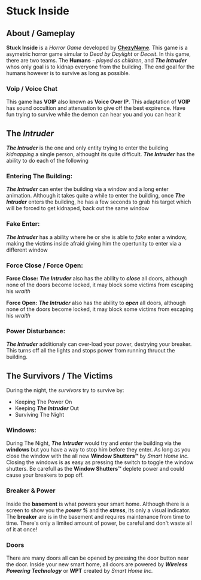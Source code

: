
# Stuck Inside
## About / Gameplay
**Stuck Inside** is a *Horror Game* developed by [**ChezyName**](https://github.com/ChezyName). This game is a asymetric horror game simular to *Dead by Daylight* or *Deceit*.
In this game, there are two teams. The **Humans** *- played as children*, and ***The Intruder*** whos only goal is to kidnap everyone from the building. The end goal for the humans however is to survive as long as possible.

### Voip / Voice Chat
This game has **VOIP** also known as **Voice Over IP**. This adaptation of **VOIP** has sound occultion and attenuation to give off the best expirence.
Have fun trying to survive while the demon can hear you and you can hear it

## The *Intruder*
***The Intruder*** is the one and only entity trying to enter the building *kidnapping* a single person, althought its quite difficult.
***The Intruder*** has the ability to do each of the following

### **Entering The Building:**
***The Intruder*** can enter the building via a window and a long enter animation. Although it takes quite a while to enter the building, once ***The Intruder*** enters the building, he has a few seconds to grab his target which will be forced to get kidnaped, back  out the same window

### **Fake Enter:**
***The Intruder*** has a ability where he or she is able to *fake* enter a window, making the victims inside afraid giving him the opertunity to enter via a different window

### **Force Close / Force Open:**
**Force Close:**
***The Intruder*** also has the ability to ***close*** all doors, although none of the doors become locked, it may block some victims from escaping his *wraith*

**Force Open:**
***The Intruder*** also has the ability to ***open*** all doors, although none of the doors become locked, it may block some victims from escaping his *wraith*

### **Power Disturbance:**
***The Intruder*** additionaly can over-load your power, destrying your breaker. This turns off all the lights and stops power from running thruout the building.

## The Survivors / The Victims
During the night, the *survivors* try to survive by:

- Keeping The Power On
- Keeping ***The Intruder*** Out
- Surviving The Night

### **Windows:**
During The Night, ***The Intruder*** would try and *enter* the building via the **windows** but you have a way to stop him before they enter. As long as you close the window with the all new **Window Shutters™** by *Smart Home Inc.*
Closing the windows is as easy as pressing the switch to toggle the window shutters. Be carefull as the **Window Shutters™** deplete power and could cause your breakers to pop off.

### **Breaker & Power**
Inside the **basement** is what powers your smart home. Although there is a screen to show you the ***power %*** and the ***stress***, its only a visual indicator. The **breaker** are is in the basement and requires maintenance from time to time.
There's only a limited amount of power, be careful and don't waste all of it at once!

### **Doors**
There are many doors all can be opened by pressing the door button near the door. Inside your new smart home, all doors are powered by ***Wireless Powering Technology*** or **WPT** created by *Smart Home Inc.*
